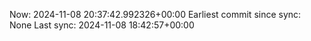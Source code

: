 Now: 2024-11-08 20:37:42.992326+00:00 Earliest commit since sync: None Last sync: 2024-11-08 18:42:57+00:00
